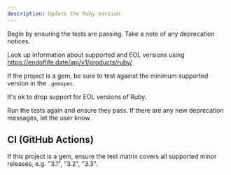 ```yaml
---
description: Update the Ruby version
---
```


Begin by ensuring the tests are passing. Take a note of any deprecation notices.

Look up information about supported and EOL versions using https://endoflife.date/api/v1/products/ruby/

If the project is a gem, be sure to test against the minimum supported version in the `.gemspec`.

It's ok to drop support for EOL versions of Ruby.

Run the tests again and ensure they pass. If there are any new deprecation messages, let the user know.

## CI (GitHub Actions)

If this project is a gem, ensure the test matrix covers all supported minor releases, e.g. "3.1", "3.2", "3.3".
